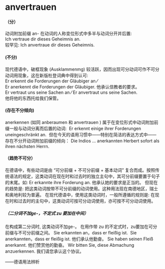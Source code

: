 # anvertrauen
#### （分）  
动词附加前缀 an- 在动词的人称变位形式中多半与动词分开并后置:  
Ich vertraue dir dieses Geheimnis an.  
较罕见: Ich anvertraue dir dieses Geheimnis.

#### (不分)
现代德语中，破框现象 (Ausklammenmg) 较活跃，因而出现可分动词可作不可分动词用现象，这在新版杜登词典中得到认可:  
Er erkennt die Forderungen der Gläubiger an ⁄   
Er anerkennt die Forderungen der Gläubiger.
他承认信教者的要求。  
Er vertraut uns seine Sachen an ⁄
Er anvertraut uns seine Sachen.  
他将他的东西托给我们保管。

#### (存在不分倾向)
anerkennen (如同 anberaumen 和 anvertrauen ) 属于在变位形式中动词附加前缀一般与动词分离而后置的动词:  
Er erkennt einige ihrer Forderungen uneingeschränkt an. 
但在今天的语用习惯中——特别在简洁的表达方式中——存在不分开动词附加前缀的倾向：
Die Indios … anerkannten Herbert sofort als ihren nächsten Herrn.

#### （趋势不可分）
在德语中，有些动词是由 “可分前缀 + 不可分前缀 + 基本动词” 复合而成。按照传统语法的规定，这类动词在现在时和过去时的独立主句中，其可分前缀要置于句子的末尾。如:
Er erkannte ihre Forderung an.
他承认她的要求是正当的。
但现在的趋势是: 把这类动词按带不可分前缀的动词使用。这种用法现在南德地区，瑞士和奥地利较为普遍。
在现代德语中，使用这类动词时，一般所遵循的规则是: 在现在时和过去时的主句中，这类动词可按可分动词使用，亦可按不可分动词使用。

##### （二分词不加ge-，不定式 zu 要加在中间）
在构成第二分词时, 这类动词不加ge-。
在用作带 zu 的不定式时，zu要加在可分前缀与不可分前缀之间。
Sie erkannten an，dass er fleißig ist. 
Sie anerkannten，dass er fleißig ist.
他们承认他勤奋。
Sie haben seinen Fleiß anerkannt.
他们赞赏他的勤奋。
Wir bitten Sie, diese Abmachung anzuerkennen.
我们请您承认这个协议。

——德语用法辨析

